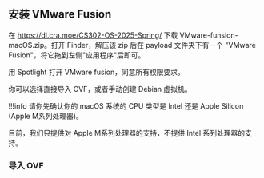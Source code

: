 ## 安装 VMware Fusion

在 https://dl.cra.moe/CS302-OS-2025-Spring/ 下载 VMware-funsion-macOS.zip。打开 Finder，解压该 zip 后在 payload 文件夹下有一个 "VMware Fusion"，将它拖到左侧"应用程序"后即可。

用 Spotlight 打开 VMware fusion，同意所有权限要求。

你可以选择直接导入 OVF，或者手动创建 Debian 虚拟机。

!!!info
    请你先确认你的 macOS 系统的 CPU 类型是 Intel 还是 Apple Silicon (Apple M系列处理器)。

目前，我们只提供对 Apple M系列处理器的支持，不提供 Intel 系列处理器的支持。

### 导入 OVF


###